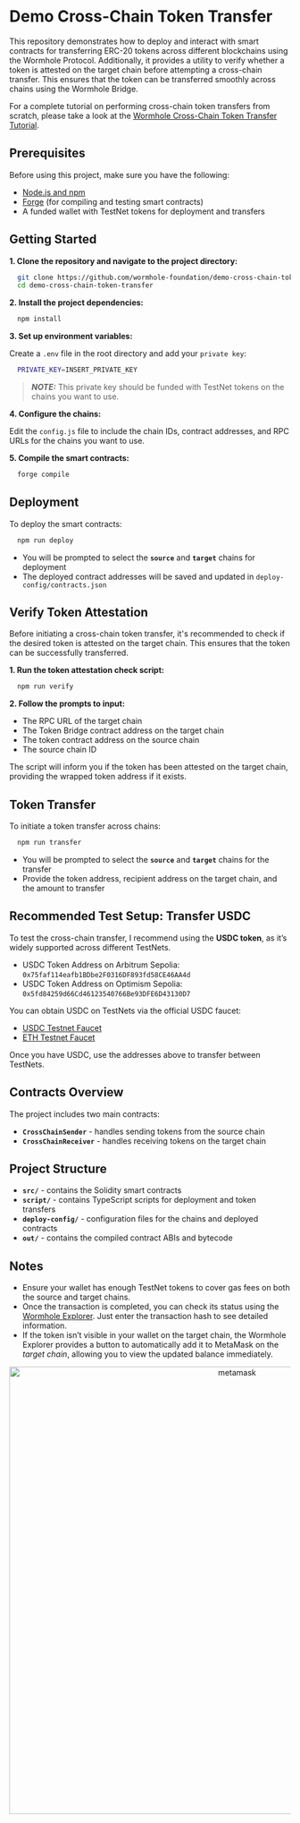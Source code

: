 # Demo Cross-Chain Token Transfer

This repository demonstrates how to deploy and interact with smart contracts for transferring ERC-20 tokens across different blockchains using the Wormhole Protocol. Additionally, it provides a utility to verify whether a token is attested on the target chain before attempting a cross-chain transfer. This ensures that the token can be transferred smoothly across chains using the Wormhole Bridge.

For a complete tutorial on performing cross-chain token transfers from scratch, please take a look at the [Wormhole Cross-Chain Token Transfer Tutorial](https://wormhole.com/docs/tutorials/messaging/cross-chain-token-contracts/).

## Prerequisites

Before using this project, make sure you have the following:

 - [Node.js and npm](https://docs.npmjs.com/downloading-and-installing-node-js-and-npm)
 - [Forge](https://book.getfoundry.sh/getting-started/installation) (for compiling and testing smart contracts)
 - A funded wallet with TestNet tokens for deployment and transfers

 ## Getting Started

 **1. Clone the repository and navigate to the project directory:**

 ```bash
   git clone https://github.com/wormhole-foundation/demo-cross-chain-token-transfer.git
   cd demo-cross-chain-token-transfer
 ```

**2. Install the project dependencies:**

```bash
  npm install
```

**3. Set up environment variables:**

Create a `.env` file in the root directory and add your `private key`:

```bash
  PRIVATE_KEY=INSERT_PRIVATE_KEY
```

> **_NOTE:_** This private key should be funded with TestNet tokens on the chains you want to use.

**4. Configure the chains:**

Edit the `config.js` file to include the chain IDs, contract addresses, and RPC URLs for the chains you want to use.

**5. Compile the smart contracts:**

```bash
  forge compile
```

## Deployment

To deploy the smart contracts:

```bash
  npm run deploy
```

 - You will be prompted to select the **`source`** and **`target`** chains for deployment
 - The deployed contract addresses will be saved and updated in `deploy-config/contracts.json`

## Verify Token Attestation

Before initiating a cross-chain token transfer, it's recommended to check if the desired token is attested on the target chain. This ensures that the token can be successfully transferred.

**1. Run the token attestation check script:**
  
  ```bash
    npm run verify
  ```

**2. Follow the prompts to input:**

- The RPC URL of the target chain
- The Token Bridge contract address on the target chain
- The token contract address on the source chain
- The source chain ID

The script will inform you if the token has been attested on the target chain, providing the wrapped token address if it exists.

## Token Transfer

To initiate a token transfer across chains:

```bash
  npm run transfer
```

 - You will be prompted to select the **`source`** and **`target`** chains for the transfer
 - Provide the token address, recipient address on the target chain, and the amount to transfer

## Recommended Test Setup: Transfer USDC

To test the cross-chain transfer, I recommend using the **USDC token**, as it’s widely supported across different TestNets.

 - USDC Token Address on Arbitrum Sepolia: `0x75faf114eafb1BDbe2F0316DF893fd58CE46AA4d`
 - USDC Token Address on Optimism Sepolia: `0x5fd84259d66Cd46123540766Be93DFE6D43130D7`

You can obtain USDC on TestNets via the official USDC faucet:

 - [USDC Testnet Faucet](https://faucet.circle.com/)
 - [ETH Testnet Faucet](https://www.alchemy.com/faucets)

 Once you have USDC, use the addresses above to transfer between TestNets.

## Contracts Overview

The project includes two main contracts:

 - **`CrossChainSender`** - handles sending tokens from the source chain
 - **`CrossChainReceiver`** - handles receiving tokens on the target chain

## Project Structure

 - **`src/`** - contains the Solidity smart contracts
 - **`script/`** - contains TypeScript scripts for deployment and token transfers
 - **`deploy-config/`** - configuration files for the chains and deployed contracts
 - **`out/`** - contains the compiled contract ABIs and bytecode

## Notes

 - Ensure your wallet has enough TestNet tokens to cover gas fees on both the source and target chains.
 - Once the transaction is completed, you can check its status using the [Wormhole Explorer](https://wormholescan.io/). Just enter the transaction hash to see detailed information.
 - If the token isn’t visible in your wallet on the target chain, the Wormhole Explorer provides a button to automatically add it to MetaMask on the _target chain_, allowing you to view the updated balance immediately.

<div align="center">
 <img src="https://github.com/user-attachments/assets/e2ae584a-1a41-4f20-9703-0fe7de230e3f" alt="metamask" width="800"/>
</div>
